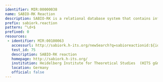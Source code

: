 ```yaml
---
identifier: MIR:00000038
name: SABIO-RK Reaction
description: SABIO-RK is a relational database system that contains information about biochemical reactions, their kinetic equations with their parameters, and the experimental conditions under which these parameters were measured. The reaction data set provides information regarding the organism in which a reaction is observed, pathways in which it participates, and links to further information.
prefix: sabiork.reaction
pattern: ^\d+$
prefixed: 0
resources:
 - identifier: MIR:00100063
   accessurl: http://sabiork.h-its.org/newSearch?q=sabioreactionid:${id}
   test_id: 75
   description: SABIO-RK reaction
   homepage: http://sabiork.h-its.org/
   institution: Heidelberg Institute for Theoretical Studies  (HITS gGmbH)
   location: Germany
   official: false
---
```

